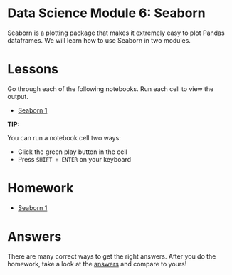 # Data Science Module 6: Seaborn

Seaborn is a plotting package that makes it extremely easy to plot Pandas dataframes. We will learn how to use Seaborn in two modules.

# Lessons

Go through each of the following notebooks. Run each cell to view the output.

- [Seaborn 1](https://colab.research.google.com/github/richard-alexander/Data_Science_Course/blob/master/Seaborn/SeabornPt1.ipynb)


**TIP:**

You can run a notebook cell two ways:
- Click the green play button in the cell
- Press `SHIFT + ENTER` on your keyboard

# Homework

- [Seaborn 1](https://colab.research.google.com/github/richard-alexander/Data_Science_Course/blob/master/Seaborn/Homework1.ipynb)


# Answers

There are many correct ways to get the right answers. After you do the homework, take a look at the [answers]() and compare to yours!